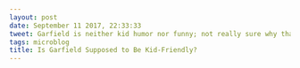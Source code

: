 ```yaml
---
layout: post
date: September 11 2017, 22:33:33
tweet: Garfield is neither kid humor nor funny; not really sure why that character was made into children's books.
tags: microblog
title: Is Garfield Supposed to Be Kid-Friendly?
---
```



